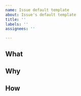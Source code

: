 ```yaml
---
name: Issue default template
about: Issue's default template
title: ''
labels: ''
assignees: ''

---
```


## What

## Why

## How
